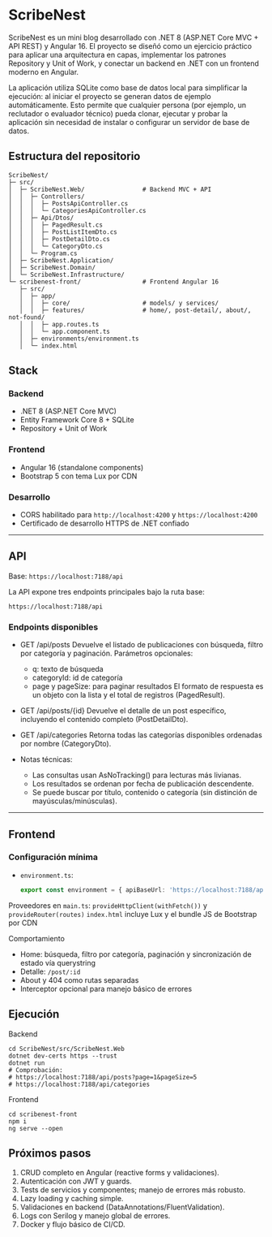 # ScribeNest

ScribeNest es un mini blog desarrollado con .NET 8 (ASP.NET Core MVC + API REST) y Angular 16.
El proyecto se diseñó como un ejercicio práctico para aplicar una arquitectura en capas, implementar los patrones Repository y Unit of Work, y conectar un backend en .NET con un frontend moderno en Angular.

La aplicación utiliza SQLite como base de datos local para simplificar la ejecución: al iniciar el proyecto se generan datos de ejemplo automáticamente.
Esto permite que cualquier persona (por ejemplo, un reclutador o evaluador técnico) pueda clonar, ejecutar y probar la aplicación sin necesidad de instalar o configurar un servidor de base de datos.

## Estructura del repositorio

```
ScribeNest/
├─ src/
│  ├─ ScribeNest.Web/                # Backend MVC + API
│  │  ├─ Controllers/
│  │  │  ├─ PostsApiController.cs
│  │  │  └─ CategoriesApiController.cs
│  │  ├─ Api/Dtos/
│  │  │  ├─ PagedResult.cs
│  │  │  ├─ PostListItemDto.cs
│  │  │  ├─ PostDetailDto.cs
│  │  │  └─ CategoryDto.cs
│  │  └─ Program.cs
│  ├─ ScribeNest.Application/
│  ├─ ScribeNest.Domain/
│  └─ ScribeNest.Infrastructure/
└─ scribenest-front/                 # Frontend Angular 16
   ├─ src/
   │  ├─ app/
   │  │  ├─ core/                    # models/ y services/
   │  │  ├─ features/                # home/, post-detail/, about/, not-found/
   │  │  ├─ app.routes.ts
   │  │  └─ app.component.ts
   │  ├─ environments/environment.ts
   │  └─ index.html
```

## Stack

### Backend
- .NET 8 (ASP.NET Core MVC)
- Entity Framework Core 8 + SQLite
- Repository + Unit of Work

### Frontend
- Angular 16 (standalone components)
- Bootstrap 5 con tema Lux por CDN

### Desarrollo
- CORS habilitado para `http://localhost:4200` y `https://localhost:4200`
- Certificado de desarrollo HTTPS de .NET confiado

---

## API

Base: `https://localhost:7188/api`

La API expone tres endpoints principales bajo la ruta base:

`https://localhost:7188/api`


### Endpoints disponibles

- GET /api/posts
  Devuelve el listado de publicaciones con búsqueda, filtro por categoría y paginación.
  Parámetros opcionales:
  - q: texto de búsqueda
  - categoryId: id de categoría
  - page y pageSize: para paginar resultados
  El formato de respuesta es un objeto con la lista y el total de registros (PagedResult<PostListItemDto>).

- GET /api/posts/{id}
  Devuelve el detalle de un post específico, incluyendo el contenido completo (PostDetailDto).

- GET /api/categories
  Retorna todas las categorías disponibles ordenadas por nombre (CategoryDto).

- Notas técnicas:
  - Las consultas usan AsNoTracking() para lecturas más livianas.
  - Los resultados se ordenan por fecha de publicación descendente.
  - Se puede buscar por título, contenido o categoría (sin distinción de mayúsculas/minúsculas).

---

## Frontend

### Configuración mínima
- `environment.ts`:
  ```ts
  export const environment = { apiBaseUrl: 'https://localhost:7188/api' };
  ```
Proveedores en `main.ts`: `provideHttpClient(withFetch())` y `provideRouter(routes)`
`index.html` incluye Lux y el bundle JS de Bootstrap por CDN

Comportamiento
- Home: búsqueda, filtro por categoría, paginación y sincronización de estado vía querystring
- Detalle: `/post/:id`
- About y 404 como rutas separadas
- Interceptor opcional para manejo básico de errores

## Ejecución

Backend
```
cd ScribeNest/src/ScribeNest.Web
dotnet dev-certs https --trust
dotnet run
# Comprobación:
# https://localhost:7188/api/posts?page=1&pageSize=5
# https://localhost:7188/api/categories
```

Frontend
```
cd scribenest-front
npm i
ng serve --open
```

## Próximos pasos

1. CRUD completo en Angular (reactive forms y validaciones).
2. Autenticación con JWT y guards.
3. Tests de servicios y componentes; manejo de errores más robusto.
4. Lazy loading y caching simple.
5. Validaciones en backend (DataAnnotations/FluentValidation).
6. Logs con Serilog y manejo global de errores.
7. Docker y flujo básico de CI/CD.
